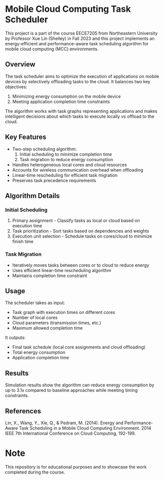 # Mobile Cloud Computing Task Scheduler

This project is a part of the course EECE7205 from Northeastern University by Professor Xue Lin (Shelley) in Fall 2023 and this project implements an energy-efficient and performance-aware task scheduling algorithm for mobile cloud computing (MCC) environments.

## Overview

The task scheduler aims to optimize the execution of applications on mobile devices by selectively offloading tasks to the cloud. It balances two key objectives:

1. Minimizing energy consumption on the mobile device
2. Meeting application completion time constraints

The algorithm works with task graphs representing applications and makes intelligent decisions about which tasks to execute locally vs offload to the cloud.

## Key Features

- Two-step scheduling algorithm:
  1. Initial scheduling to minimize completion time
  2. Task migration to reduce energy consumption
- Handles heterogeneous local cores and cloud resources
- Accounts for wireless communication overhead when offloading
- Linear-time rescheduling for efficient task migration
- Preserves task precedence requirements

## Algorithm Details

### Initial Scheduling

1. Primary assignment - Classify tasks as local or cloud based on execution time
2. Task prioritization - Sort tasks based on dependencies and weights  
3. Execution unit selection - Schedule tasks on cores/cloud to minimize finish time

### Task Migration 

- Iteratively moves tasks between cores or to cloud to reduce energy
- Uses efficient linear-time rescheduling algorithm
- Maintains completion time constraint

## Usage

The scheduler takes as input:

- Task graph with execution times on different cores
- Number of local cores
- Cloud parameters (transmission times, etc.)
- Maximum allowed completion time

It outputs:

- Final task schedule (local core assignments and cloud offloading)
- Total energy consumption
- Application completion time

## Results

Simulation results show the algorithm can reduce energy consumption by up to 3.1x compared to baseline approaches while meeting timing constraints.

## References

Lin, X., Wang, Y., Xie, Q., & Pedram, M. (2014). Energy and Performance-Aware Task Scheduling in a Mobile Cloud Computing Environment. 2014 IEEE 7th International Conference on Cloud Computing, 192-199.

# Note

This repository is for educational purposes and to showcase the work completed during the course.
